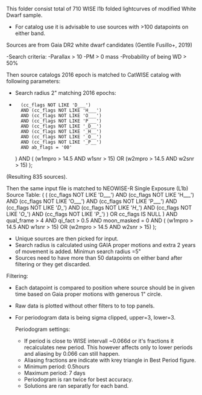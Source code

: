 This folder consist total of 710 WISE l1b folded lightcurves of modified White Dwarf sample.
- For catalog use it is advisable to use sources with >100 datapoints on either band.


Sources are from Gaia DR2 white dwarf candidates (Gentile Fusillo+, 2019)

-Search criteria:
-Parallax > 10
-PM > 0 mass
-Probability of being WD > 50%

Then source catalogs 2016 epoch is matched to CatWISE catalog with following parameters:
- Search radius 2" matching 2016 epochs:
- 
        (cc_flags NOT LIKE 'D___') 
        AND (cc_flags NOT LIKE 'H___') 
        AND (cc_flags NOT LIKE 'O___') 
        AND (cc_flags NOT LIKE 'P___') 
        AND (cc_flags NOT LIKE '_D__') 
        AND (cc_flags NOT LIKE '_H__') 
        AND (cc_flags NOT LIKE '_O__') 
        AND (cc_flags NOT LIKE '_P__') 
        AND ab_flags = '00'
    )
    AND (
        (w1mpro > 14.5 AND w1snr > 15)
        OR 
        (w2mpro > 14.5 AND w2snr > 15)
    );


(Resulting 835 sources).

Then the same input file is matched to NEOWISE-R Single Exposure (L1b) Source Table:
    (
        (
            (cc_flags NOT LIKE 'D___') 
            AND (cc_flags NOT LIKE 'H___') 
            AND (cc_flags NOT LIKE 'O___') 
            AND (cc_flags NOT LIKE 'P___') 
            AND (cc_flags NOT LIKE '_D__') 
            AND (cc_flags NOT LIKE '_H__') 
            AND (cc_flags NOT LIKE '_O__') 
            AND (cc_flags NOT LIKE '_P__')
        )
        OR cc_flags IS NULL
    )
    AND qual_frame > 4
    AND qi_fact > 0.5
    AND moon_masked = 0
    AND (
        (w1mpro > 14.5 AND w1snr > 15)
        OR
        (w2mpro > 14.5 AND w2snr > 15)
    );

- Unique sources are then picked for input.
- Search radius is calculated using GAIA proper motions and extra 2 years of movement is added. Minimun search radius =5"
- Sources need to have more than 50 datapoints on either band after filtering or they get discarded.


Filtering:
- Each datapoint is compared to position where source should be in given time based on Gaia proper motions with generous 1" circle.
- Raw data is plotted without other filters to to top panels.
- For periodogram data is being sigma clipped, upper=3, lower=3.
  
  Periodogram settings:
  - If period is close to WISE intervall ~0.066d or it's fractions it recalculates new period. This however affects only to lower periods and aliasing by 0.066 can still happen.
  - Aliasing fractions are indicate with krey triangle in Best Period figure.
  - Minimum period: 0.5hours
  - Maximum period: 7 days
  - Periodogram is ran twice for best accuracy.
  - Solutions are ran separatly for each band.
